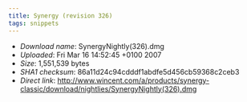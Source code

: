 ```yaml
---
title: Synergy (revision 326)
tags: snippets
---
```


-   _Download name_: SynergyNightly(326).dmg
-   _Uploaded_: Fri Mar 16 14:52:45 +0100 2007
-   _Size_: 1,551,539 bytes
-   _SHA1 checksum_: 86a11d24c94cdddf1abdfe5d456cb59368c2ceb3
-   _Direct link_: <http://www.wincent.com/a/products/synergy-classic/download/nightlies/SynergyNightly(326).dmg>
